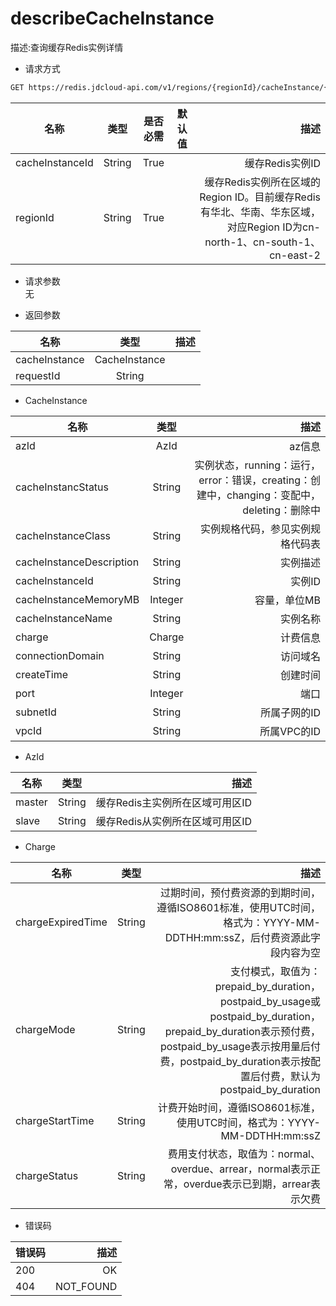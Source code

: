 # describeCacheInstance

描述:查询缓存Redis实例详情

- 请求方式
```xml 
GET https://redis.jdcloud-api.com/v1/regions/{regionId}/cacheInstance/{cacheInstanceId}
```
名称|类型|是否必需|默认值|描述
---|:--:|:--:|:--:|---:
cacheInstanceId|String|True||缓存Redis实例ID
regionId|String|True||缓存Redis实例所在区域的Region ID。目前缓存Redis有华北、华南、华东区域，对应Region ID为cn-north-1、cn-south-1、cn-east-2

- 请求参数<br>
无

- 返回参数

名称|类型|描述
---|:--:|---:
cacheInstance|CacheInstance|
requestId|String|

- CacheInstance

名称|类型|描述
---|:--:|---:
azId|AzId|az信息
cacheInstancStatus|String|实例状态，running：运行，error：错误，creating：创建中，changing：变配中，deleting：删除中
cacheInstanceClass|String|实例规格代码，参见实例规格代码表
cacheInstanceDescription|String|实例描述
cacheInstanceId|String|实例ID
cacheInstanceMemoryMB|Integer|容量，单位MB
cacheInstanceName|String|实例名称
charge|Charge|计费信息
connectionDomain|String|访问域名
createTime|String|创建时间
port|Integer|端口
subnetId|String|所属子网的ID
vpcId|String|所属VPC的ID

- AzId

名称|类型|描述
---|:--:|---:
master|String|缓存Redis主实例所在区域可用区ID
slave|String|缓存Redis从实例所在区域可用区ID

- Charge

名称|类型|描述
---|:--:|---:
chargeExpiredTime|String|过期时间，预付费资源的到期时间，遵循ISO8601标准，使用UTC时间，格式为：YYYY-MM-DDTHH:mm:ssZ，后付费资源此字段内容为空
chargeMode|String|支付模式，取值为：prepaid_by_duration，postpaid_by_usage或postpaid_by_duration，prepaid_by_duration表示预付费，postpaid_by_usage表示按用量后付费，postpaid_by_duration表示按配置后付费，默认为postpaid_by_duration
chargeStartTime|String|计费开始时间，遵循ISO8601标准，使用UTC时间，格式为：YYYY-MM-DDTHH:mm:ssZ
chargeStatus|String|费用支付状态，取值为：normal、overdue、arrear，normal表示正常，overdue表示已到期，arrear表示欠费

- 错误码

错误码|描述
---|---:
200|OK
404|NOT_FOUND
